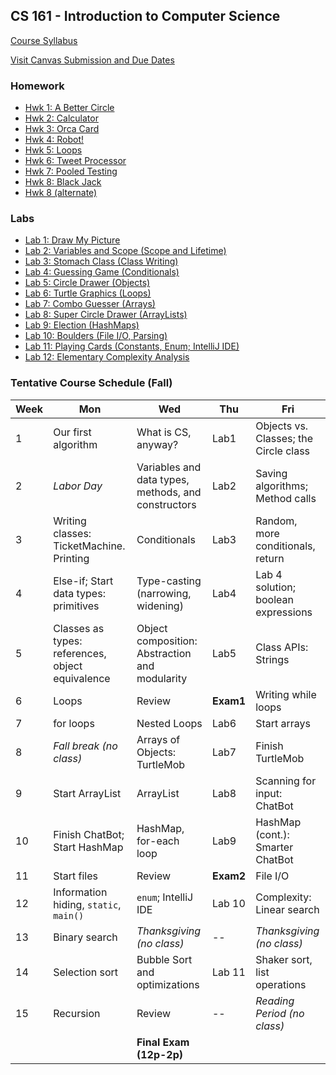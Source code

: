 ## CS 161 - Introduction to Computer Science

[Course Syllabus](CS161-syllabus.pdf)

[Visit Canvas Submission and Due Dates](https://canvas.pugetsound.edu)

### Homework

- [Hwk 1: A Better Circle](hwk1.circle/)
- [Hwk 2: Calculator](hwk2.calc/)
- [Hwk 3: Orca Card](hwk3.orca/)
- [Hwk 4: Robot!](hwk4.robot/)
- [Hwk 5: Loops](hwk5.loops/)
- [Hwk 6: Tweet Processor](hwk6.twitter/)
- [Hwk 7: Pooled Testing](hwk7.pooled/)
- [Hwk 8: Black Jack](hwk8.blackjack/)
- [Hwk 8 (alternate)](hwk8.prep/)

### Labs

- [Lab 1: Draw My Picture](lab1.bluej/)
- [Lab 2: Variables and Scope (Scope and Lifetime)](lab2.vars/)
- [Lab 3: Stomach Class (Class Writing)](lab3.stomach/)
- [Lab 4: Guessing Game (Conditionals)](lab4.guessing/)
- [Lab 5: Circle Drawer (Objects)](lab5.circleDrawer/)
- [Lab 6: Turtle Graphics (Loops)](lab6.turtle/)
- [Lab 7: Combo Guesser (Arrays)](lab7.combo/)
- [Lab 8: Super Circle Drawer (ArrayLists)](lab8.superCircleDrawer/)
- [Lab 9: Election (HashMaps)](lab9.election/)
- [Lab 10: Boulders (File I/O, Parsing)](lab10.boulders/)
- [Lab 11: Playing Cards (Constants, Enum; IntelliJ IDE)](lab11.cards/)
- [Lab 12: Elementary Complexity Analysis](lab12.perf/)

### Tentative Course Schedule (Fall)

| Week | Mon                                              | Wed                                                 | Thu       | Fri                                   |
| ---- | ------------------------------------------------ | --------------------------------------------------- | --------- | ------------------------------------- |
| 1    | Our first algorithm                              | What is CS, anyway?                                 | Lab1      | Objects vs. Classes; the Circle class |
| 2    | _Labor Day_                                      | Variables and data types, methods, and constructors | Lab2      | Saving algorithms; Method calls       |
| 3    | Writing classes: TicketMachine. Printing         | Conditionals                                        | Lab3      | Random, more conditionals, return     |
| 4    | Else-if; Start data types: primitives            | Type-casting (narrowing, widening)                  | Lab4      | Lab 4 solution; boolean expressions   |
| 5    | Classes as types: references, object equivalence | Object composition: Abstraction and modularity      | Lab5      | Class APIs: Strings                   |
| 6    | Loops                                            | Review                                              | **Exam1** | Writing while loops                   |
| 7    | for loops                                        | Nested Loops                                        | Lab6      | Start arrays                          |
| 8    | _Fall break (no class)_                          | Arrays of Objects: TurtleMob                        | Lab7      | Finish TurtleMob                      |
| 9    | Start ArrayList                                  | ArrayList                                           | Lab8      | Scanning for input: ChatBot           |
| 10   | Finish ChatBot; Start HashMap                    | HashMap, for-each loop                              | Lab9      | HashMap (cont.): Smarter ChatBot      |
| 11   | Start files                                      | Review                                              | **Exam2** | File I/O                              |
| 12   | Information hiding, `static`, `main()`           | `enum`; IntelliJ IDE                                | Lab 10    | Complexity: Linear search             |
| 13   | Binary search                                    | _Thanksgiving (no class)_                           | --        | _Thanksgiving (no class)_             |
| 14   | Selection sort                                   | Bubble Sort and optimizations                       | Lab 11    | Shaker sort, list operations          |
| 15   | Recursion                                        | Review                                              | --        | _Reading Period (no class)_           |
|      |                                                  | **Final Exam (12p-2p)**                             |           |                                       |
